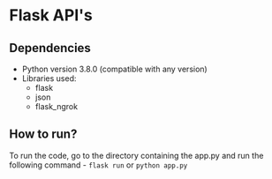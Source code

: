 # Flask API's

## Dependencies

- Python version 3.8.0 (compatible with any version)
- Libraries used:
	- flask
	- json
	- flask_ngrok

## How to run?

To run the code, go to the directory containing the app.py and run the following command - 
`flask run`
or 
`python app.py`



